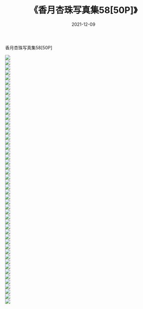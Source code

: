 ﻿---
layout: post
title:  《香月杏珠写真集58[50P]》
date:   2021-12-09
img: http://img.660000.xyz/Sharelink/性感/2021/香月杏珠写真集58[50P]/000.jpg
categories: [美女, 清纯, 唯美]
---

香月杏珠写真集58[50P]

  ![](http://img.660000.xyz/Sharelink/性感/2021/香月杏珠写真集58[50P]/001.jpg) <br> ![](http://img.660000.xyz/Sharelink/性感/2021/香月杏珠写真集58[50P]/002.jpg) <br> ![](http://img.660000.xyz/Sharelink/性感/2021/香月杏珠写真集58[50P]/003.jpg) <br> ![](http://img.660000.xyz/Sharelink/性感/2021/香月杏珠写真集58[50P]/004.jpg) <br> ![](http://img.660000.xyz/Sharelink/性感/2021/香月杏珠写真集58[50P]/005.jpg) <br> ![](http://img.660000.xyz/Sharelink/性感/2021/香月杏珠写真集58[50P]/006.jpg) <br> ![](http://img.660000.xyz/Sharelink/性感/2021/香月杏珠写真集58[50P]/007.jpg) <br> ![](http://img.660000.xyz/Sharelink/性感/2021/香月杏珠写真集58[50P]/008.jpg) <br> ![](http://img.660000.xyz/Sharelink/性感/2021/香月杏珠写真集58[50P]/009.jpg) <br> ![](http://img.660000.xyz/Sharelink/性感/2021/香月杏珠写真集58[50P]/010.jpg) <br> ![](http://img.660000.xyz/Sharelink/性感/2021/香月杏珠写真集58[50P]/011.jpg) <br> ![](http://img.660000.xyz/Sharelink/性感/2021/香月杏珠写真集58[50P]/012.jpg) <br> ![](http://img.660000.xyz/Sharelink/性感/2021/香月杏珠写真集58[50P]/013.jpg) <br> ![](http://img.660000.xyz/Sharelink/性感/2021/香月杏珠写真集58[50P]/014.jpg) <br> ![](http://img.660000.xyz/Sharelink/性感/2021/香月杏珠写真集58[50P]/015.jpg) <br> ![](http://img.660000.xyz/Sharelink/性感/2021/香月杏珠写真集58[50P]/016.jpg) <br> ![](http://img.660000.xyz/Sharelink/性感/2021/香月杏珠写真集58[50P]/017.jpg) <br> ![](http://img.660000.xyz/Sharelink/性感/2021/香月杏珠写真集58[50P]/018.jpg) <br> ![](http://img.660000.xyz/Sharelink/性感/2021/香月杏珠写真集58[50P]/019.jpg) <br> ![](http://img.660000.xyz/Sharelink/性感/2021/香月杏珠写真集58[50P]/020.jpg) <br> ![](http://img.660000.xyz/Sharelink/性感/2021/香月杏珠写真集58[50P]/021.jpg) <br> ![](http://img.660000.xyz/Sharelink/性感/2021/香月杏珠写真集58[50P]/022.jpg) <br> ![](http://img.660000.xyz/Sharelink/性感/2021/香月杏珠写真集58[50P]/023.jpg) <br> ![](http://img.660000.xyz/Sharelink/性感/2021/香月杏珠写真集58[50P]/024.jpg) <br> ![](http://img.660000.xyz/Sharelink/性感/2021/香月杏珠写真集58[50P]/025.jpg) <br> ![](http://img.660000.xyz/Sharelink/性感/2021/香月杏珠写真集58[50P]/026.jpg) <br> ![](http://img.660000.xyz/Sharelink/性感/2021/香月杏珠写真集58[50P]/027.jpg) <br> ![](http://img.660000.xyz/Sharelink/性感/2021/香月杏珠写真集58[50P]/028.jpg) <br> ![](http://img.660000.xyz/Sharelink/性感/2021/香月杏珠写真集58[50P]/029.jpg) <br> ![](http://img.660000.xyz/Sharelink/性感/2021/香月杏珠写真集58[50P]/030.jpg) <br> ![](http://img.660000.xyz/Sharelink/性感/2021/香月杏珠写真集58[50P]/031.jpg) <br> ![](http://img.660000.xyz/Sharelink/性感/2021/香月杏珠写真集58[50P]/032.jpg) <br> ![](http://img.660000.xyz/Sharelink/性感/2021/香月杏珠写真集58[50P]/033.jpg) <br> ![](http://img.660000.xyz/Sharelink/性感/2021/香月杏珠写真集58[50P]/034.jpg) <br> ![](http://img.660000.xyz/Sharelink/性感/2021/香月杏珠写真集58[50P]/035.jpg) <br> ![](http://img.660000.xyz/Sharelink/性感/2021/香月杏珠写真集58[50P]/036.jpg) <br> ![](http://img.660000.xyz/Sharelink/性感/2021/香月杏珠写真集58[50P]/037.jpg) <br> ![](http://img.660000.xyz/Sharelink/性感/2021/香月杏珠写真集58[50P]/038.jpg) <br> ![](http://img.660000.xyz/Sharelink/性感/2021/香月杏珠写真集58[50P]/039.jpg) <br> ![](http://img.660000.xyz/Sharelink/性感/2021/香月杏珠写真集58[50P]/040.jpg) <br> ![](http://img.660000.xyz/Sharelink/性感/2021/香月杏珠写真集58[50P]/041.jpg) <br> ![](http://img.660000.xyz/Sharelink/性感/2021/香月杏珠写真集58[50P]/042.jpg) <br> ![](http://img.660000.xyz/Sharelink/性感/2021/香月杏珠写真集58[50P]/043.jpg) <br> ![](http://img.660000.xyz/Sharelink/性感/2021/香月杏珠写真集58[50P]/044.jpg) <br> ![](http://img.660000.xyz/Sharelink/性感/2021/香月杏珠写真集58[50P]/045.jpg) <br> ![](http://img.660000.xyz/Sharelink/性感/2021/香月杏珠写真集58[50P]/046.jpg) <br> ![](http://img.660000.xyz/Sharelink/性感/2021/香月杏珠写真集58[50P]/047.jpg) <br> ![](http://img.660000.xyz/Sharelink/性感/2021/香月杏珠写真集58[50P]/048.jpg) <br> ![](http://img.660000.xyz/Sharelink/性感/2021/香月杏珠写真集58[50P]/049.jpg) <br> ![](http://img.660000.xyz/Sharelink/性感/2021/香月杏珠写真集58[50P]/050.jpg) <br>
